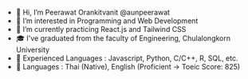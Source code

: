 - 👋 Hi, I’m Peerawat Orankitvanit @aunpeerawat
- 👀 I’m interested in Programming and Web Development
- 🌱 I’m currently practicing React.js and Tailwind CSS
- 🎓 I've graduated from the faculty of Engineering, Chulalongkorn University
- 🎉 Experienced Languages : Javascript, Python, C/C++, R, SQL, etc.
- 📍 Languages : Thai (Native), English (Proficient -> Toeic Score: 825)
<!---
aunpeerawat/aunpeerawat is a ✨ special ✨ repository because its `README.md` (this file) appears on your GitHub profile.
You can click the Preview link to take a look at your changes.
--->
